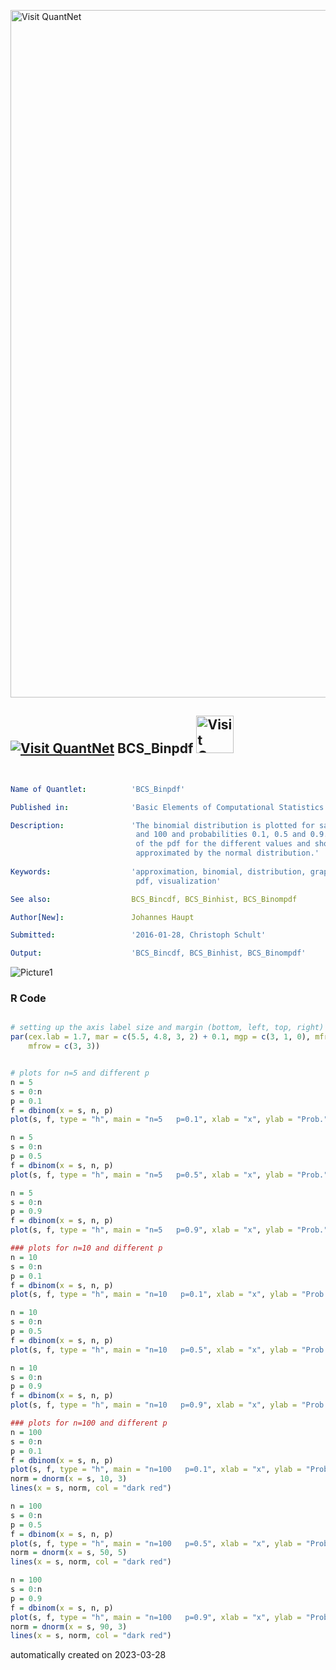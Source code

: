 [<img src="https://github.com/QuantLet/Styleguide-and-FAQ/blob/master/pictures/banner.png" width="1100" alt="Visit QuantNet">](http://quantlet.de/)

## [<img src="https://github.com/QuantLet/Styleguide-and-FAQ/blob/master/pictures/qloqo.png" alt="Visit QuantNet">](http://quantlet.de/) **BCS_Binpdf** [<img src="https://github.com/QuantLet/Styleguide-and-FAQ/blob/master/pictures/QN2.png" width="60" alt="Visit QuantNet 2.0">](http://quantlet.de/)

```yaml


Name of Quantlet:          'BCS_Binpdf'

Published in:              'Basic Elements of Computational Statistics'

Description:               'The binomial distribution is plotted for sample sizes 5, 10
                            and 100 and probabilities 0.1, 0.5 and 0.9. The plots show nicely the shape
                            of the pdf for the different values and show when it can likely be
                            approximated by the normal distribution.'
  
Keywords:                  'approximation, binomial, distribution, graphical representation,
                            pdf, visualization'

See also:                  BCS_Bincdf, BCS_Binhist, BCS_Binompdf

Author[New]:               Johannes Haupt

Submitted:                 '2016-01-28, Christoph Schult'

Output:                    'BCS_Bincdf, BCS_Binhist, BCS_Binompdf'

```

![Picture1](BCS_Binpdf.png)

### R Code
```r

# setting up the axis label size and margin (bottom, left, top, right)
par(cex.lab = 1.7, mar = c(5.5, 4.8, 3, 2) + 0.1, mgp = c(3, 1, 0), mfrow = c(2, 2), cex.main = (2), cex.axis = 1.4, 
    mfrow = c(3, 3))


# plots for n=5 and different p
n = 5
s = 0:n
p = 0.1
f = dbinom(x = s, n, p)
plot(s, f, type = "h", main = "n=5   p=0.1", xlab = "x", ylab = "Prob.")

n = 5
s = 0:n
p = 0.5
f = dbinom(x = s, n, p)
plot(s, f, type = "h", main = "n=5   p=0.5", xlab = "x", ylab = "Prob.")

n = 5
s = 0:n
p = 0.9
f = dbinom(x = s, n, p)
plot(s, f, type = "h", main = "n=5   p=0.9", xlab = "x", ylab = "Prob.")

### plots for n=10 and different p
n = 10
s = 0:n
p = 0.1
f = dbinom(x = s, n, p)
plot(s, f, type = "h", main = "n=10   p=0.1", xlab = "x", ylab = "Prob.")

n = 10
s = 0:n
p = 0.5
f = dbinom(x = s, n, p)
plot(s, f, type = "h", main = "n=10   p=0.5", xlab = "x", ylab = "Prob.")

n = 10
s = 0:n
p = 0.9
f = dbinom(x = s, n, p)
plot(s, f, type = "h", main = "n=10   p=0.9", xlab = "x", ylab = "Prob.")

### plots for n=100 and different p
n = 100
s = 0:n
p = 0.1
f = dbinom(x = s, n, p)
plot(s, f, type = "h", main = "n=100   p=0.1", xlab = "x", ylab = "Prob.")
norm = dnorm(x = s, 10, 3)
lines(x = s, norm, col = "dark red")

n = 100
s = 0:n
p = 0.5
f = dbinom(x = s, n, p)
plot(s, f, type = "h", main = "n=100   p=0.5", xlab = "x", ylab = "Prob.")
norm = dnorm(x = s, 50, 5)
lines(x = s, norm, col = "dark red")

n = 100
s = 0:n
p = 0.9
f = dbinom(x = s, n, p)
plot(s, f, type = "h", main = "n=100   p=0.9", xlab = "x", ylab = "Prob.")
norm = dnorm(x = s, 90, 3)
lines(x = s, norm, col = "dark red")
```

automatically created on 2023-03-28